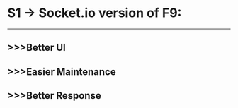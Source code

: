# S1 -> Socket.io version of F9:
---
## >>>Better UI
## >>>Easier Maintenance
## >>>Better Response
